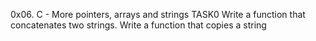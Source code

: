 0x06. C - More pointers, arrays and strings TASK0
Write a function that concatenates two strings.
Write a function that copies a string
